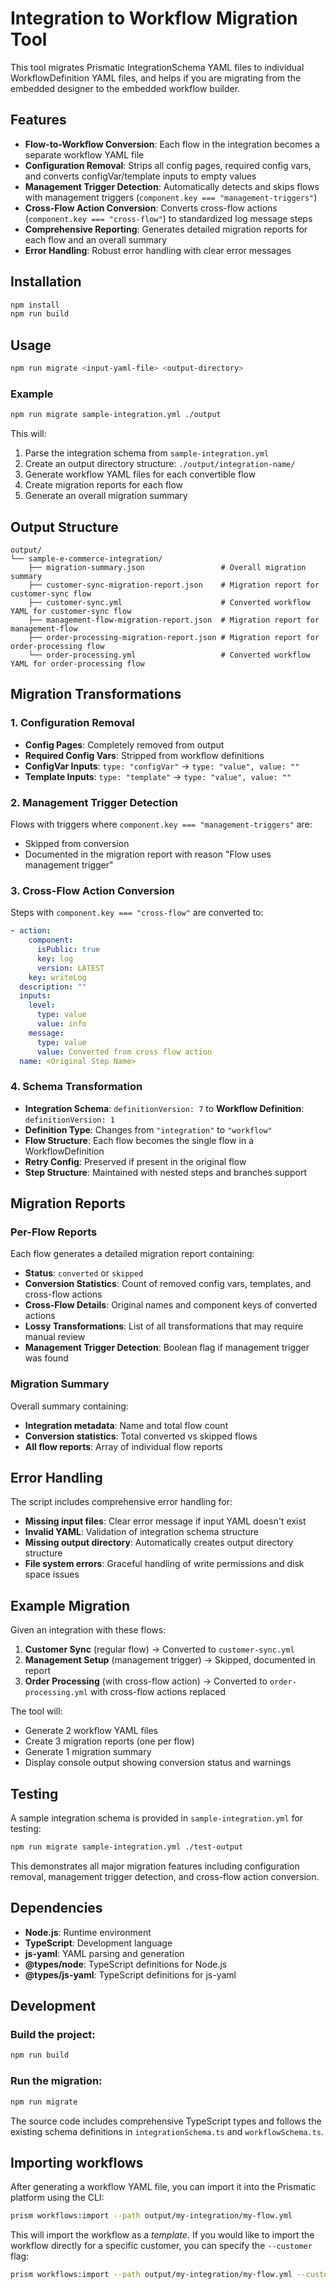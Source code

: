 # Integration to Workflow Migration Tool

This tool migrates Prismatic IntegrationSchema YAML files to individual WorkflowDefinition YAML files, and helps if you are migrating from the embedded designer to the embedded workflow builder.

## Features

- **Flow-to-Workflow Conversion**: Each flow in the integration becomes a separate workflow YAML file
- **Configuration Removal**: Strips all config pages, required config vars, and converts configVar/template inputs to empty values
- **Management Trigger Detection**: Automatically detects and skips flows with management triggers (`component.key === "management-triggers"`)
- **Cross-Flow Action Conversion**: Converts cross-flow actions (`component.key === "cross-flow"`) to standardized log message steps
- **Comprehensive Reporting**: Generates detailed migration reports for each flow and an overall summary
- **Error Handling**: Robust error handling with clear error messages

## Installation

```bash
npm install
npm run build
```

## Usage

```bash
npm run migrate <input-yaml-file> <output-directory>
```

### Example

```bash
npm run migrate sample-integration.yml ./output
```

This will:

1. Parse the integration schema from `sample-integration.yml`
2. Create an output directory structure: `./output/integration-name/`
3. Generate workflow YAML files for each convertible flow
4. Create migration reports for each flow
5. Generate an overall migration summary

## Output Structure

```
output/
└── sample-e-commerce-integration/
    ├── migration-summary.json                 # Overall migration summary
    ├── customer-sync-migration-report.json    # Migration report for customer-sync flow
    ├── customer-sync.yml                      # Converted workflow YAML for customer-sync flow
    ├── management-flow-migration-report.json  # Migration report for management-flow
    ├── order-processing-migration-report.json # Migration report for order-processing flow
    └── order-processing.yml                   # Converted workflow YAML for order-processing flow
```

## Migration Transformations

### 1. Configuration Removal

- **Config Pages**: Completely removed from output
- **Required Config Vars**: Stripped from workflow definitions
- **ConfigVar Inputs**: `type: "configVar"` -> `type: "value", value: ""`
- **Template Inputs**: `type: "template"` -> `type: "value", value: ""`

### 2. Management Trigger Detection

Flows with triggers where `component.key === "management-triggers"` are:

- Skipped from conversion
- Documented in the migration report with reason "Flow uses management trigger"

### 3. Cross-Flow Action Conversion

Steps with `component.key === "cross-flow"` are converted to:

```yaml
- action:
    component:
      isPublic: true
      key: log
      version: LATEST
    key: writeLog
  description: ""
  inputs:
    level:
      type: value
      value: info
    message:
      type: value
      value: Converted from cross flow action
  name: <Original Step Name>
```

### 4. Schema Transformation

- **Integration Schema**: `definitionVersion: 7` to **Workflow Definition**: `definitionVersion: 1`
- **Definition Type**: Changes from `"integration"` to `"workflow"`
- **Flow Structure**: Each flow becomes the single flow in a WorkflowDefinition
- **Retry Config**: Preserved if present in the original flow
- **Step Structure**: Maintained with nested steps and branches support

## Migration Reports

### Per-Flow Reports

Each flow generates a detailed migration report containing:

- **Status**: `converted` or `skipped`
- **Conversion Statistics**: Count of removed config vars, templates, and cross-flow actions
- **Cross-Flow Details**: Original names and component keys of converted actions
- **Lossy Transformations**: List of all transformations that may require manual review
- **Management Trigger Detection**: Boolean flag if management trigger was found

### Migration Summary

Overall summary containing:

- **Integration metadata**: Name and total flow count
- **Conversion statistics**: Total converted vs skipped flows
- **All flow reports**: Array of individual flow reports

## Error Handling

The script includes comprehensive error handling for:

- **Missing input files**: Clear error message if input YAML doesn't exist
- **Invalid YAML**: Validation of integration schema structure
- **Missing output directory**: Automatically creates output directory structure
- **File system errors**: Graceful handling of write permissions and disk space issues

## Example Migration

Given an integration with these flows:

1. **Customer Sync** (regular flow) -> Converted to `customer-sync.yml`
2. **Management Setup** (management trigger) -> Skipped, documented in report
3. **Order Processing** (with cross-flow action) -> Converted to `order-processing.yml` with cross-flow actions replaced

The tool will:

- Generate 2 workflow YAML files
- Create 3 migration reports (one per flow)
- Generate 1 migration summary
- Display console output showing conversion status and warnings

## Testing

A sample integration schema is provided in `sample-integration.yml` for testing:

```bash
npm run migrate sample-integration.yml ./test-output
```

This demonstrates all major migration features including configuration removal, management trigger detection, and cross-flow action conversion.

## Dependencies

- **Node.js**: Runtime environment
- **TypeScript**: Development language
- **js-yaml**: YAML parsing and generation
- **@types/node**: TypeScript definitions for Node.js
- **@types/js-yaml**: TypeScript definitions for js-yaml

## Development

### Build the project:

```bash
npm run build
```

### Run the migration:

```bash
npm run migrate
```

The source code includes comprehensive TypeScript types and follows the existing schema definitions in `integrationSchema.ts` and `workflowSchema.ts`.

## Importing workflows

After generating a workflow YAML file, you can import it into the Prismatic platform using the CLI:

```bash
prism workflows:import --path output/my-integration/my-flow.yml
```

This will import the workflow as a _template_.
If you would like to import the workflow directly for a specific customer, you can specify the `--customer` flag:

```bash
prism workflows:import --path output/my-integration/my-flow.yml --customer Q3VzEXAMPLE
```
